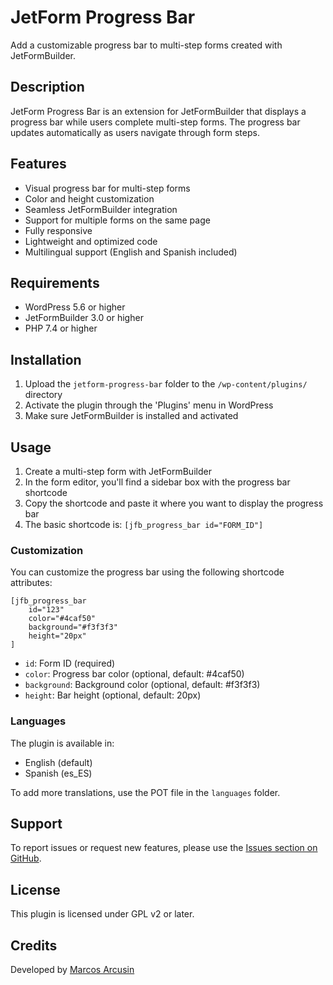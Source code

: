 # JetForm Progress Bar

Add a customizable progress bar to multi-step forms created with JetFormBuilder.

## Description

JetForm Progress Bar is an extension for JetFormBuilder that displays a progress bar while users complete multi-step forms. The progress bar updates automatically as users navigate through form steps.

## Features

- Visual progress bar for multi-step forms
- Color and height customization
- Seamless JetFormBuilder integration
- Support for multiple forms on the same page
- Fully responsive
- Lightweight and optimized code
- Multilingual support (English and Spanish included)

## Requirements

- WordPress 5.6 or higher
- JetFormBuilder 3.0 or higher
- PHP 7.4 or higher

## Installation

1. Upload the `jetform-progress-bar` folder to the `/wp-content/plugins/` directory
2. Activate the plugin through the 'Plugins' menu in WordPress
3. Make sure JetFormBuilder is installed and activated

## Usage

1. Create a multi-step form with JetFormBuilder
2. In the form editor, you'll find a sidebar box with the progress bar shortcode
3. Copy the shortcode and paste it where you want to display the progress bar
4. The basic shortcode is: `[jfb_progress_bar id="FORM_ID"]`

### Customization

You can customize the progress bar using the following shortcode attributes:

```
[jfb_progress_bar 
    id="123" 
    color="#4caf50" 
    background="#f3f3f3" 
    height="20px"
]
```

- `id`: Form ID (required)
- `color`: Progress bar color (optional, default: #4caf50)
- `background`: Background color (optional, default: #f3f3f3)
- `height`: Bar height (optional, default: 20px)

### Languages

The plugin is available in:
- English (default)
- Spanish (es_ES)

To add more translations, use the POT file in the `languages` folder.

## Support

To report issues or request new features, please use the [Issues section on GitHub](https://github.com/marcosarcu/JetFormBuilder-Progress-Bar/issues).

## License

This plugin is licensed under GPL v2 or later.

## Credits

Developed by [Marcos Arcusin](https://github.com/marcosarcu) 